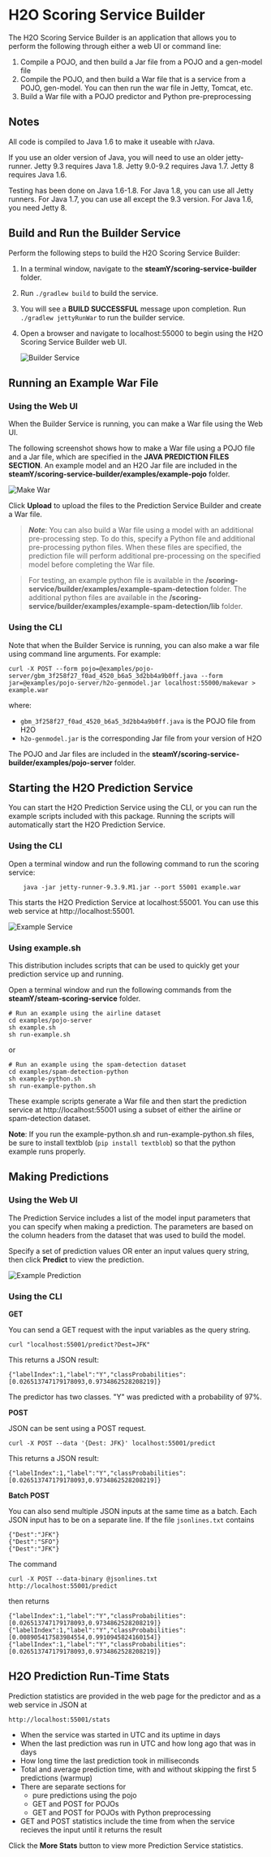 # H2O Scoring Service Builder

The H2O Scoring Service Builder is an application that allows you to perform the following through either a web UI or command line:

1. Compile a POJO, and then build a Jar file from a POJO and a gen-model file
2. Compile the POJO, and then build a War file that is a service from a POJO, gen-model. You can then run the war file in Jetty, Tomcat, etc.
3. Build a War file with a POJO predictor and Python pre-preprocessing


## Notes

All code is compiled to Java 1.6 to make it useable with rJava.

If you use an older version of Java, you will need to use an older jetty-runner. Jetty 9.3 requires Java 1.8. Jetty 9.0-9.2 requires Java 1.7. Jetty 8 requires Java 1.6.

Testing has been done on Java 1.6-1.8. For Java 1.8, you can use all Jetty runners. For Java 1.7, you can use all except the 9.3 version. For Java 1.6, you need Jetty 8.

## Build and Run the Builder Service

Perform the following steps to build the H2O Scoring Service Builder:

1. In a terminal window, navigate to the **steamY/scoring-service-builder** folder.

2. Run `./gradlew build` to build the service.

3. You will see a **BUILD SUCCESSFUL** message upon completion. Run 	`./gradlew jettyRunWar` to run the builder service.

4. Open a browser and navigate to localhost:55000 to begin using the H2O Scoring Service Builder web UI. 

	![Builder Service](images/builder_service.png)


## Running an Example War File

### Using the Web UI

When the Builder Service is running, you can make a War file using the Web UI.

The following screenshot shows how to make a War file using a POJO file and a Jar file, which are specified in the **JAVA PREDICTION FILES SECTION**. An example model and an H2O Jar file are included in the  **steamY/scoring-service-builder/examples/example-pojo** folder. 

![Make War](images/make_war.png)

Click **Upload** to upload the files to the Prediction Service Builder and create a War file.

>***Note***: You can also build a War file using a model with an additional pre-processing step. To do this, specify a Python file and additional pre-processing python files. When these files are specified, the prediction file will perform additional pre-processing on the specified model before completing the War file. 

>For testing, an example python file is available in the **/scoring-service/builder/examples/example-spam-detection** folder. The additional python files are available in the **/scoring-service/builder/examples/example-spam-detection/lib** folder.  


### Using the CLI

Note that when the Builder Service is running, you can also make a war file using command line arguments. For example:

	curl -X POST --form pojo=@examples/pojo-server/gbm_3f258f27_f0ad_4520_b6a5_3d2bb4a9b0ff.java --form jar=@examples/pojo-server/h2o-genmodel.jar localhost:55000/makewar > example.war

 where:
 
 - `gbm_3f258f27_f0ad_4520_b6a5_3d2bb4a9b0ff.java` is the POJO file from H2O
 - `h2o-genmodel.jar` is the corresponding Jar file from your version of H2O

The POJO and Jar files are included in the **steamY/scoring-service-builder/examples/pojo-server** folder.


## Starting the H2O Prediction Service

You can start the H2O Prediction Service using the CLI, or you can run the example scripts included with this package. Running the scripts will automatically start the H2O Prediction Service. 

### Using the CLI

Open a terminal window and run the following command to run the scoring service:

		java -jar jetty-runner-9.3.9.M1.jar --port 55001 example.war

This starts the H2O Prediction Service at localhost:55001. You can use this web service at http://localhost:55001.

![Example Service](images/example_service.png)

### Using example.sh

This distribution includes scripts that can be used to quickly get your prediction service up and running. 

Open a terminal window and run the following commands from the **steamY/steam-scoring-service** folder. 

	# Run an example using the airline dataset
	cd examples/pojo-server
	sh example.sh
	sh run-example.sh

or

	# Run an example using the spam-detection dataset
	cd examples/spam-detection-python
	sh example-python.sh
	sh run-example-python.sh

These example scripts generate a War file and then start the prediction service at http://localhost:55001
using a subset of either the airline or spam-detection dataset.

**Note**: If you run the example-python.sh and run-example-python.sh files, be sure to install textblob (`pip install textblob`) so that the python example runs properly.


## Making Predictions

### Using the Web UI

The Prediction Service includes a list of the model input parameters that you can specify when making a prediction.
The parameters are based on the column headers from the dataset that was used to build the model.

Specify a set of prediction values OR enter an input values query string, then click **Predict** to view the prediction.

![Example Prediction](images/example_prediction.png)

### Using the CLI

**GET**

You can send a GET request with the input variables as the query string. 
	
	curl "localhost:55001/predict?Dest=JFK"

This returns a JSON result:

	{"labelIndex":1,"label":"Y","classProbabilities":[0.026513747179178093,0.9734862528208219]}

The predictor has two classes. "Y" was predicted with a probability of 97%.

**POST**

JSON can be sent using a POST request. 

	curl -X POST --data '{Dest: JFK}' localhost:55001/predict

This returns a JSON result:

	{"labelIndex":1,"label":"Y","classProbabilities":[0.026513747179178093,0.9734862528208219]} 

**Batch POST**

You can also send multiple JSON inputs at the same time as a batch. Each JSON input has to be on a separate line.
If the file `jsonlines.txt` contains

    {"Dest":"JFK"}
    {"Dest":"SFO"}
    {"Dest":"JFK"}

The command

    curl -X POST --data-binary @jsonlines.txt  http://localhost:55001/predict

then returns

    {"labelIndex":1,"label":"Y","classProbabilities":[0.026513747179178093,0.9734862528208219]}
    {"labelIndex":1,"label":"Y","classProbabilities":[0.008905417583984554,0.9910945824160154]}
    {"labelIndex":1,"label":"Y","classProbabilities":[0.026513747179178093,0.9734862528208219]}


## H2O Prediction Run-Time Stats

Prediction statistics are provided in the web page for the predictor and as a web service in JSON at

    http://localhost:55001/stats

- When the service was started in UTC and its uptime in days
- When the last prediction was run in UTC and how long ago that was in days
- How long time the last prediction took in milliseconds
- Total and average prediction time, with and without skipping the first 5 predictions (warmup)
- There are separate sections for
    - pure predictions using the pojo
    - GET and POST for POJOs
    - GET and POST for POJOs with Python preprocessing
- GET and POST statistics include the time from when the service recieves the input until it returns the result

Click the **More Stats** button to view more Prediction Service statistics.


